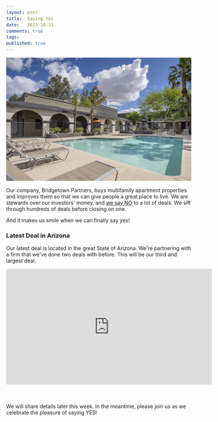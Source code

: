 ```yaml
---
layout: post
title:  Saying Yes
date:   2023-10-31
comments: true
tags: 
published: true
---
```


<a href="/blog/2023/10/31/saying-yes/"><img src="/images/TucsonAZ_RayHightower.com_pool_view.jpg" width="600" alt="Multifamily Apartments Pool View" title="Multifamily Apartments Pool View" /></a>

Our company, Bridgetown Partners, buys multifamily apartment properties and improves them so that we can give people a great place to live. We are stewards over our investors' money, and [we say NO](/blog/2023/04/18/saying-no/) to a lot of deals. We sift through hundreds of deals before closing on one.

And it makes us smile when we can finally say yes!
 
<!--more-->

### Latest Deal in Arizona

Our latest deal is located in the great State of Arizona. We're partnering with a firm that we've done two deals with before. This will be our third and largest deal.

<div class="video-container">
<iframe width="560" height="315" src="https://www.youtube.com/embed/u2XbGG0xqSw?si=LEuEFnFXZ8JpAclQ" title="YouTube video player" frameborder="0" allow="accelerometer; autoplay; clipboard-write; encrypted-media; gyroscope; picture-in-picture; web-share" allowfullscreen></iframe>
</div>
<br/>&nbsp;<br/>

We will share details later this week. In the meantime, please join us as we celebrate the pleasure of saying YES!

